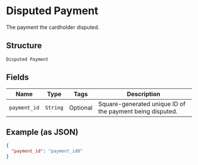 
# Disputed Payment

The payment the cardholder disputed.

## Structure

`Disputed Payment`

## Fields

| Name | Type | Tags | Description |
|  --- | --- | --- | --- |
| `payment_id` | `String` | Optional | Square-generated unique ID of the payment being disputed. |

## Example (as JSON)

```json
{
  "payment_id": "payment_id0"
}
```

